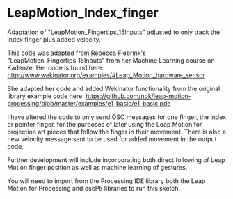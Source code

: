 # LeapMotion_Index_finger
Adaptation of "LeapMotion_Fingertips_15Inputs" adjusted to only track the index finger plus added velocity.

This code was adapted from Rebecca Fiebrink's "LeapMotion_Fingertips_15Inputs" from her Machine Learning course on Kadenze. Her code is found here: http://www.wekinator.org/examples/#Leap_Motion_hardware_sensor

She adapted her code and added Wekinator functionality from the original library example code here: https://github.com/nok/leap-motion-processing/blob/master/examples/e1_basic/e1_basic.pde

I have altered the code to only send OSC messages for one finger, the index or pointer finger, for the purposes of later using the Leap Motion for projection art pieces that follow the finger in their movement. There is also a new velocity message sent to be used for added movement in the output code.

Further development will include incorporating both direct following of Leap Motion finger position as well as machine learning of gestures.

You will need to import from the Processing IDE library both the Leap Motion for Processing and oscP5 libraries to run this sketch.
